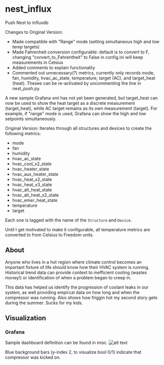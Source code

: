 # nest_influx
Push Nest to influxdb

Changes to Original Version:
- Made compatible with "Range" mode (setting simultaneous high and low temp targets)
- Made Fahrenheit conversion configurable: default is to convert to F, changing "convert_to_Fahrentheit" to False in config.ini will keep measurements in Celsius
- Added comments to explain functionality
- Commented out unnecessary(?) metrics, currently only records mode, fan, humidity, hvac_ac_state, temperature, target (AC), and target_heat (heat). Thesee can be re-activated by uncommenting the line in nest_push.py.

A new sample Grafana xml has not yet been generated, but target_heat can now be used to show the heat target as a discrete measurement (target_heat), while AC target remains as its own measurement (target). For example, if "range" mode is used, Grafana can show the high and low setpoints simultaneously.


Original Version:
Iterates through all structures and devices to create the following metrics:

* mode
* fan
* humidity
* hvac_ac_state
* hvac_cool_x2_state
* hvac_heater_state
* hvac_aux_heater_state
* hvac_heat_x2_state
* hvac_heat_x3_state
* hvac_alt_heat_state
* hvac_alt_heat_x2_state
* hvac_emer_heat_state
* temperature
* target

Each one is tagged with the name of the `Structure` and `Device`.

Until I get motivated to make it configurable, all temperature metrics are converted to from Celsius to Freedom units.

## About
Anyone who lives in a hot region where climate control becomes an important fixture of life should know how their HVAC system is running. Historical trend data can provide context to inefficient cooling (wastes money!) or identification of when a problem began to creep in.

This data has helped us identify the progression of coolant leaks in our system, as well providing empircal data on how long and when the compressor was running. Also shows how friggin hot my second story gets during the summer. Sucks for my kids.

## Visualization
### Grafana
Sample dashboard definition can be found in misc.
![alt text](https://kremlinkev.github.io/nest_influx/images/grafana.png "Grafana Dashboard")

Blue background bars (y-index 2, to visualize bool 0/1) indicate that compressor was kicked on.
